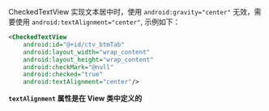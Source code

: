 CheckedTextView 实现文本居中时，使用 `android:gravity="center"` 无效，需要使用 `android:textAlignment="center"`, 示例如下：

```xml
<CheckedTextView
    android:id="@+id/ctv_btmTab"
    android:layout_width="wrap_content"
    android:layout_height="wrap_content"
    android:checkMark="@null"
    android:checked="true"
    android:textAlignment="center"/>
```

**`textAlignment` 属性是在 View 类中定义的**